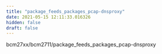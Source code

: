 ```yaml
---
title: "package_feeds_packages_pcap-dnsproxy"
date: 2021-05-15 12:11:33.016326
hidden: false
draft: false
---
```


bcm27xx/bcm2711/package_feeds_packages_pcap-dnsproxy

